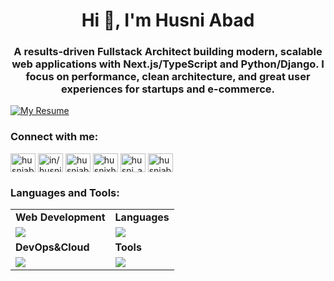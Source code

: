 <h1 align="center">Hi 👋, I'm Husni Abad</h1>
<h3 align="center">A results-driven Fullstack Architect building modern, scalable web applications with Next.js/TypeScript and Python/Django. I focus on performance, clean architecture, and great user experiences for startups and e-commerce.</h3>

[![My Resume](https://img.shields.io/badge/My_Resume-View-0077B5?style=for-the-badge&logo=googledrive&logoColor=white)](https://drive.google.com/file/d/1pg-ifJ38ONKCvP8_v0TFfdYAu3BXHB79/view?usp=sharing)

<h3 align="left">Connect with me:</h3>
<p align="left">
<a href="https://twitter.com/husniabad" target="blank"><img align="center" src="https://raw.githubusercontent.com/rahuldkjain/github-profile-readme-generator/master/src/images/icons/Social/twitter.svg" alt="husniabad" height="30" width="40" /></a>
<a href="https://linkedin.com/in/in/husniabad" target="blank"><img align="center" src="https://raw.githubusercontent.com/rahuldkjain/github-profile-readme-generator/master/src/images/icons/Social/linked-in-alt.svg" alt="in/husniabad" height="30" width="40" /></a>
<a href="https://fb.com/husniabad97" target="blank"><img align="center" src="https://raw.githubusercontent.com/rahuldkjain/github-profile-readme-generator/master/src/images/icons/Social/facebook.svg" alt="husniabad97" height="30" width="40" /></a>
<a href="https://www.youtube.com/c/husnixhusni" target="blank"><img align="center" src="https://raw.githubusercontent.com/rahuldkjain/github-profile-readme-generator/master/src/images/icons/Social/youtube.svg" alt="husnixhusni" height="30" width="40" /></a>
<a href="https://www.hackerrank.com/husni_abad_97" target="blank"><img align="center" src="https://raw.githubusercontent.com/rahuldkjain/github-profile-readme-generator/master/src/images/icons/Social/hackerrank.svg" alt="husni_abad_97" height="30" width="40" /></a>
<a href="https://www.leetcode.com/husniabad97" target="blank"><img align="center" src="https://raw.githubusercontent.com/rahuldkjain/github-profile-readme-generator/master/src/images/icons/Social/leet-code.svg" alt="husniabad97" height="30" width="40" /></a>
</p>

<h3 align="left">Languages and Tools:</h3>
<table>
<tr>
	<td><strong>Web Development</strong></td>
	<td><strong>Languages</strong></td>
</tr>
<tr>
		<td><img src = "https://skillicons.dev/icons?i=html,css,react,tailwind,nodejs,express,mongodb,postgresql,prisma,firebase" ></td>
		<td><img src = "https://skillicons.dev/icons?i=javascript,java,python&theme=dark"></td>
</tr>
<tr>
	<td><strong>DevOps&Cloud</strong></td>
	<td><strong>Tools</strong></td>
</tr>
<tr>
	<td><img src = "https://skillicons.dev/icons?i=linux,docker,kubernetes,vercel&theme=dark"></td>
	<td><img src = "https://skillicons.dev/icons?i=git,vscode,github,githubactions&theme=dark"></td>
</tr>
</table>


